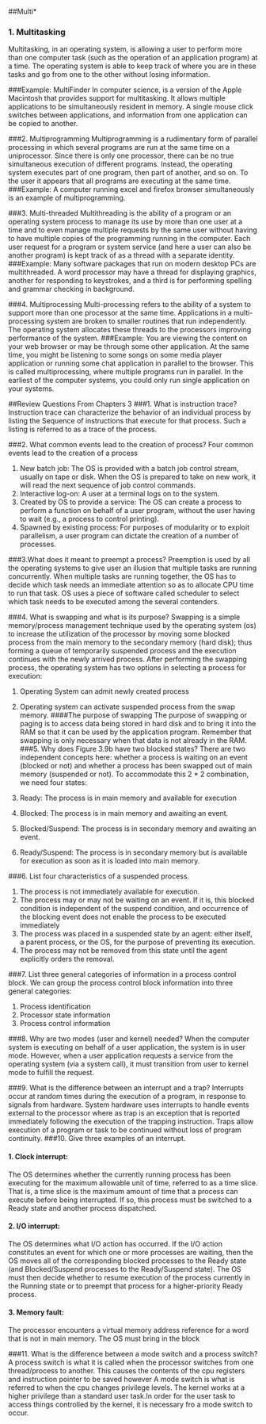 ##Multi*

### 1.  Multitasking
Multitasking, in an operating system, is allowing a user to perform more than one computer task (such as the operation of an application program) at a time. The operating system is able to keep track of where you are in these tasks and go from one to the other without losing information.

###Example:
MultiFinder
In computer science, is a version of the Apple Macintosh that provides support for multitasking. It allows multiple applications to be simultaneously resident in memory. A single mouse click switches between applications, and information from one application can be copied to another.

###2. Multiprogramming
Multiprogramming is a rudimentary form of parallel processing in which several programs are run at the same time on a uniprocessor. Since there is only one processor, there can be no true simultaneous execution of different programs. Instead, the operating system executes part of one program, then part of another, and so on. To the user it appears that all programs are executing at the same time.
###Example:
A computer running excel and firefox browser simultaneously is an example of multiprogramming.

###3. Multi-threaded
Multithreading is the ability of a program or an operating system process to manage its use by more than one user at a time and to even manage multiple requests by the same user without having to have multiple copies of the programming running in the computer. Each user request for a program or system service (and here a user can also be another program) is kept track of as a thread with a separate identity.
###Example:
Many software packages that run on modern desktop PCs are multithreaded.  A word processor may have a thread for displaying graphics, another for responding to keystrokes, and a third is for performing spelling and grammar checking in background.

###4. Multiprocessing
Multi-processing refers to the ability of a system to support more than one processor at the same time. Applications in a multi-processing system are broken to smaller routines that run independently. The operating system allocates these threads to the processors improving performance of the system.
###Example:
You are viewing the content on your web browser or may be through some other application. At the same time, you might be listening to some songs on some media player application or running some chat application in parallel to the browser. This is called multiprocessing, where multiple programs run in parallel. In the earliest of the computer systems, you could only run single application on your systems.


##Review Questions From Chapters 3
###1. What is instruction trace?
Instruction trace can characterize the behavior of an individual process by listing the
Sequence of instructions that execute for that process. Such a listing is referred to
as a trace of the process.

###2. What common events lead to the creation of process?
Four common events lead to the creation of a process

1. New batch job: 
The OS is provided with a batch job control stream, usually on tape or disk. When the OS is prepared to take on new work, it will read the next sequence of job control commands.
2. Interactive log-on:
 A user at a terminal logs on to the system.
3. Created by OS to provide a service: 
The OS can create a process to perform a function on behalf  of a user program, without the user having to wait (e.g., a process to control printing).
4. Spawned by existing process:
 For purposes of modularity or to exploit parallelism, a user program can dictate the creation of a number of processes.

###3.What does it meant to preempt a process?
Preemption is used by all the operating systems to give user an illusion that multiple tasks are running concurrently. When multiple tasks are running together, the OS has to decide which task needs an immediate attention so as to allocate CPU time to run that task. OS uses a piece of software called scheduler to select which task needs to be executed among the several contenders.

###4. What is swapping and what is its purpose?
Swapping is a simple memory/process management technique used by the operating system (os) to increase the utilization of the processor by moving some blocked process from the main memory to the secondary memory (hard disk); thus forming a queue of temporarily suspended process and the execution continues with the newly arrived process. After performing the swapping process, the operating system has two options in selecting a process for execution:
1.  Operating System can admit newly created process 
2.  Operating system can activate suspended process from the swap memory.
####The purpose of swapping 
 The purpose of swapping or paging is to access data being stored in hard disk and to bring it into the RAM so that it can be used by the application program. Remember that swapping is only necessary when that data is not already in the RAM.
###5. Why does Figure 3.9b have two blocked states?
There are two independent concepts here: whether a process is waiting on an event (blocked or not) and whether a process has been swapped out of main memory (suspended or not).
To accommodate this 2 * 2 combination, we need four states:

1.  Ready: The process is in main memory and available for execution
2.  Blocked: The process is in main memory and awaiting an event.
3.  Blocked/Suspend:  The process is in secondary memory and awaiting an event.
4.  Ready/Suspend: The process is in secondary memory but is available for execution as soon as it is loaded into main memory.

###6. List four characteristics of a suspended process.	
1. The process is not immediately available for execution.
2. The process may or may not be waiting on an event. If it is, this blocked condition is independent of the suspend condition, and occurrence of the blocking  event does not enable the process to be executed immediately
3. The process was placed in a suspended state by an agent: either itself, a parent
process, or the OS, for the purpose of preventing its execution.
4. The process may not be removed from this state until the agent explicitly
orders the removal.

###7. List three general categories of information in a process control block.
We can group the process control block information into three general categories:

1. Process identification
2. Processor state information
3. Process control information

###8. Why are two modes (user and kernel) needed?
When the computer system is executing on behalf of a user application, the system is in user mode. However, when a user application requests a service from the operating system (via a system call), it must transition from user to kernel mode to fulfill the request.

###9. What is the difference between an interrupt and a trap?
Interrupts occur at random times during the execution of a program, in response to signals from hardware. System hardware uses interrupts to handle events external to the processor where as  trap is an exception that is reported immediately following the execution of the trapping instruction. Traps allow execution of a program or task to be continued without loss of program continuity.
###10. Give three examples of an interrupt.
####  1.  Clock interrupt:
 The OS determines whether the currently running process has been executing for the maximum allowable unit of time, referred to as a time slice. That is, a time slice is the maximum amount of time that a process can execute before being interrupted. If so, this process must be switched to a
Ready state and another process dispatched.
####  2.  I/O interrupt:
 The OS determines what I/O action has occurred. If the I/O action constitutes an event for which one or more processes are waiting, then the OS moves all of the corresponding blocked processes to the Ready state (and Blocked/Suspend processes to the Ready/Suspend state). The OS
must then decide whether to resume execution of the process currently in the Running state or to preempt that process for a higher-priority Ready process.
####  3.  Memory fault:
 The processor encounters a virtual memory address reference for a word that is not in main memory. The OS must bring in the block

###11. What is the difference between a mode switch and a process switch?
A process switch is what it is called when the processor switches from one thread/process to another. This causes the contents of the cpu registers and instruction pointer to be saved however A mode switch is what is referred to when the cpu changes privilege levels. The kernel works at a higher privilege than a standard user task.In order for the user task to access things controlled by the kernel, it is necessary fro a mode switch to occur.







